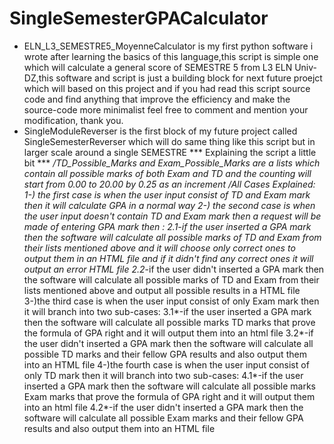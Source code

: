 # SingleSemesterGPACalculator
- ELN_L3_SEMESTRE5_MoyenneCalculator is my first python software i wrote after learning the basics of this language,this script is simple one which will calculate a general score of SEMESTRE 5 from L3 ELN Univ-DZ,this software and script is just a building block for next future proejct which will based on this project and if you had read this script source code and find anything that improve the efficiency and make the source-code more minimalist feel free to comment and mention your modification, thank you.
- SingleModuleReverser is the first block of my future project called SingleSemesterReverser which will do same thing like this script but in larger scale around a single SEMESTRE
                        *** Explaining the script a little bit ***
  */TD_Possible_Marks and Exam_Possible_Marks are a lists which contain all possible marks of both Exam and TD and the counting will start from 0.00 to 20.00 by 0.25 as an increment
  */All Cases Explained:
    1-) the first case is when the user input consist of TD and Exam mark then it will calculate GPA in a normal way
    2-) the second case is when the user input doesn't contain TD and Exam mark then a request will be made of entering GPA mark then :
      2.1*-if the user inserted a GPA mark then the software will calculate all possible marks of TD and Exam from their lists mentioned above and it will choose only correct ones 
      to output them in an HTML file and if it didn't find any correct ones it will output an error HTML file
      2.2*-if the user didn't inserted a GPA mark then the software will calculate all possible marks of TD and Exam from their lists mentioned above and output all possible results in a HTML file
    3-)the third case is when the user input consist of only Exam mark then it will branch into two sub-cases:
      3.1*-if the user inserted a GPA mark then the software will calculate all possible marks TD marks that prove the formula of GPA right and it will output them into an html file
      3.2*-if the user didn't inserted a GPA mark then the software will calculate all possible TD marks and  their fellow GPA results and also output them into an HTML file
    4-)the fourth case is when the user input consist of only TD mark then it will branch into two sub-cases:
      4.1*-if the user inserted a GPA mark then the software will calculate all possible marks Exam marks that prove the formula of GPA right and it will output them into an html file
      4.2*-if the user didn't inserted a GPA mark then the software will calculate all possible Exam marks and  their fellow GPA results and also output them into an HTML file
